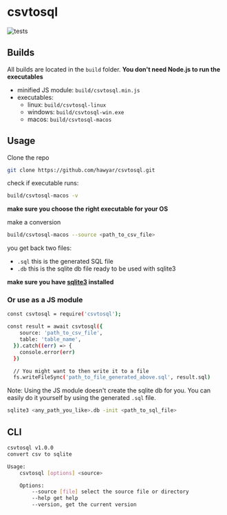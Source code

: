 
# csvtosql
![tests](https://github.com/hawyar/csvtosql/actions/workflows/test.yaml/badge.svg)


## Builds

All builds are located in the `build` folder. **You don't need Node.js to run the executables**

- minified JS module: `build/csvtosql.min.js`
- executables: 
	- linux: `build/csvtosql-linux`
	- windows: `build/csvtosql-win.exe`
	- macos: `build/csvtosql-macos`


## Usage

Clone the repo
```bash
git clone https://github.com/hawyar/csvtosql.git
```

check if executable runs:

```bash
build/csvtosql-macos -v
```
**make sure you choose the right executable for your OS**


make a conversion

```bash
build/csvtosql-macos --source <path_to_csv_file>
```

you get back two files:
- `.sql` this is the generated SQL file
- `.db` this is the sqlite db file ready to be used with sqlite3

**make sure you have [sqlite3](https://www.sqlite.org/download.html) installed**


### Or use as a JS module

```bash
const csvtosql = require('csvtosql');

const result = await csvtosql({
	source: 'path_to_csv_file',
    table: 'table_name',
  }).catch((err) => {
    console.error(err)
  })

  // You might want to then write it to a file
  fs.writeFileSync('path_to_file_generated_above.sql', result.sql)
```

Note:  Using the JS module doesn't create the sqlite db for you. You can easily do it yourself by using the generated `.sql` file.


```bash
sqlite3 <any_path_you_like>.db -init <path_to_sql_file>
```

## CLI
```bash
csvtosql v1.0.0
convert csv to sqlite

Usage:
	csvtosql [options] <source>

	Options:
  		--source [file] select the source file or directory
  		--help get help
  		--version, get the current version
```




